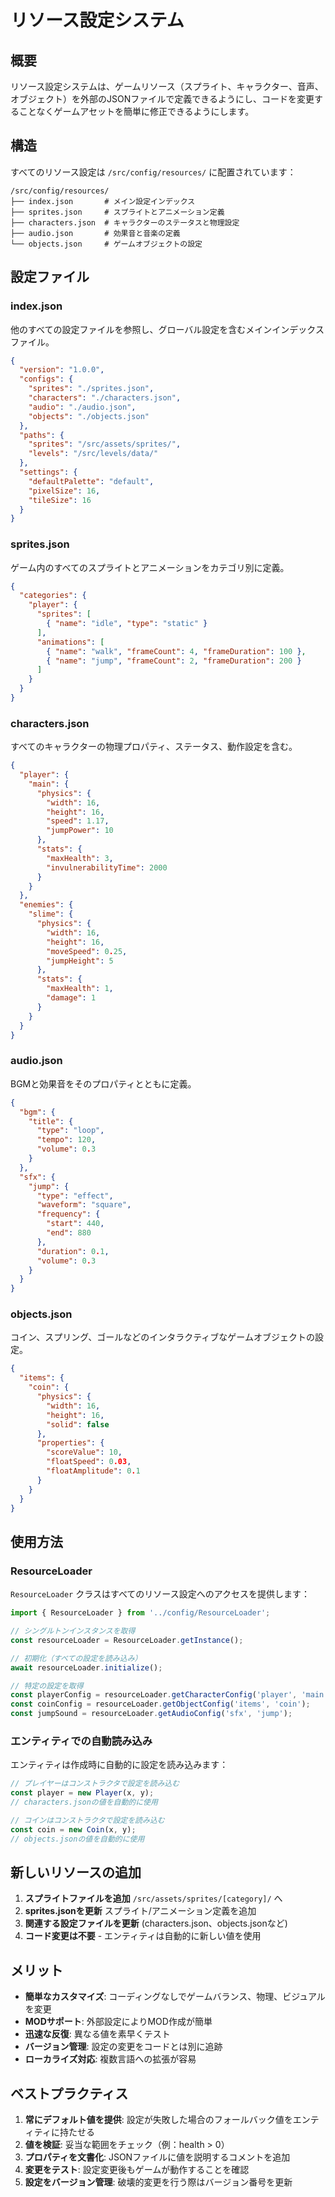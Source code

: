 # リソース設定システム

## 概要

リソース設定システムは、ゲームリソース（スプライト、キャラクター、音声、オブジェクト）を外部のJSONファイルで定義できるようにし、コードを変更することなくゲームアセットを簡単に修正できるようにします。

## 構造

すべてのリソース設定は `/src/config/resources/` に配置されています：

```
/src/config/resources/
├── index.json       # メイン設定インデックス
├── sprites.json     # スプライトとアニメーション定義
├── characters.json  # キャラクターのステータスと物理設定
├── audio.json       # 効果音と音楽の定義
└── objects.json     # ゲームオブジェクトの設定
```

## 設定ファイル

### index.json
他のすべての設定ファイルを参照し、グローバル設定を含むメインインデックスファイル。

```json
{
  "version": "1.0.0",
  "configs": {
    "sprites": "./sprites.json",
    "characters": "./characters.json",
    "audio": "./audio.json",
    "objects": "./objects.json"
  },
  "paths": {
    "sprites": "/src/assets/sprites/",
    "levels": "/src/levels/data/"
  },
  "settings": {
    "defaultPalette": "default",
    "pixelSize": 16,
    "tileSize": 16
  }
}
```

### sprites.json
ゲーム内のすべてのスプライトとアニメーションをカテゴリ別に定義。

```json
{
  "categories": {
    "player": {
      "sprites": [
        { "name": "idle", "type": "static" }
      ],
      "animations": [
        { "name": "walk", "frameCount": 4, "frameDuration": 100 },
        { "name": "jump", "frameCount": 2, "frameDuration": 200 }
      ]
    }
  }
}
```

### characters.json
すべてのキャラクターの物理プロパティ、ステータス、動作設定を含む。

```json
{
  "player": {
    "main": {
      "physics": {
        "width": 16,
        "height": 16,
        "speed": 1.17,
        "jumpPower": 10
      },
      "stats": {
        "maxHealth": 3,
        "invulnerabilityTime": 2000
      }
    }
  },
  "enemies": {
    "slime": {
      "physics": {
        "width": 16,
        "height": 16,
        "moveSpeed": 0.25,
        "jumpHeight": 5
      },
      "stats": {
        "maxHealth": 1,
        "damage": 1
      }
    }
  }
}
```

### audio.json
BGMと効果音をそのプロパティとともに定義。

```json
{
  "bgm": {
    "title": {
      "type": "loop",
      "tempo": 120,
      "volume": 0.3
    }
  },
  "sfx": {
    "jump": {
      "type": "effect",
      "waveform": "square",
      "frequency": {
        "start": 440,
        "end": 880
      },
      "duration": 0.1,
      "volume": 0.3
    }
  }
}
```

### objects.json
コイン、スプリング、ゴールなどのインタラクティブなゲームオブジェクトの設定。

```json
{
  "items": {
    "coin": {
      "physics": {
        "width": 16,
        "height": 16,
        "solid": false
      },
      "properties": {
        "scoreValue": 10,
        "floatSpeed": 0.03,
        "floatAmplitude": 0.1
      }
    }
  }
}
```

## 使用方法

### ResourceLoader

`ResourceLoader` クラスはすべてのリソース設定へのアクセスを提供します：

```typescript
import { ResourceLoader } from '../config/ResourceLoader';

// シングルトンインスタンスを取得
const resourceLoader = ResourceLoader.getInstance();

// 初期化（すべての設定を読み込み）
await resourceLoader.initialize();

// 特定の設定を取得
const playerConfig = resourceLoader.getCharacterConfig('player', 'main');
const coinConfig = resourceLoader.getObjectConfig('items', 'coin');
const jumpSound = resourceLoader.getAudioConfig('sfx', 'jump');
```

### エンティティでの自動読み込み

エンティティは作成時に自動的に設定を読み込みます：

```typescript
// プレイヤーはコンストラクタで設定を読み込む
const player = new Player(x, y);
// characters.jsonの値を自動的に使用

// コインはコンストラクタで設定を読み込む  
const coin = new Coin(x, y);
// objects.jsonの値を自動的に使用
```

## 新しいリソースの追加

1. **スプライトファイルを追加** `/src/assets/sprites/[category]/` へ
2. **sprites.jsonを更新** スプライト/アニメーション定義を追加
3. **関連する設定ファイルを更新** (characters.json、objects.jsonなど)
4. **コード変更は不要** - エンティティは自動的に新しい値を使用

## メリット

- **簡単なカスタマイズ**: コーディングなしでゲームバランス、物理、ビジュアルを変更
- **MODサポート**: 外部設定によりMOD作成が簡単
- **迅速な反復**: 異なる値を素早くテスト
- **バージョン管理**: 設定の変更をコードとは別に追跡
- **ローカライズ対応**: 複数言語への拡張が容易

## ベストプラクティス

1. **常にデフォルト値を提供**: 設定が失敗した場合のフォールバック値をエンティティに持たせる
2. **値を検証**: 妥当な範囲をチェック（例：health > 0）
3. **プロパティを文書化**: JSONファイルに値を説明するコメントを追加
4. **変更をテスト**: 設定変更後もゲームが動作することを確認
5. **設定をバージョン管理**: 破壊的変更を行う際はバージョン番号を更新